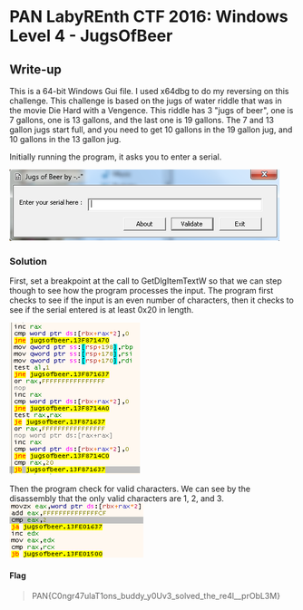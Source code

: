 # PAN LabyREnth CTF 2016: Windows Level 4 - JugsOfBeer

## Write-up
This is a 64-bit Windows Gui file. I used x64dbg to do my reversing on this challenge. This challenge is based on the jugs of
water riddle that was in the movie Die Hard with a Vengence. This riddle has 3 "jugs of beer", one is 7 gallons, one is 13 gallons,
and the last one is 19 gallons. The 7 and 13 gallon jugs start full, and you need to get 10 gallons in the 19 gallon jug, and 10 gallons in the 13 gallon jug.

Initially running the program, it asks you to enter a serial.

![Here](InitialRun.PNG)

### Solution

First, set a breakpoint at the call to GetDlgItemTextW so that we can step though to see how the program processes the input.
The program first checks to see if the input is an even number of characters, then it checks to see if the serial entered is at least 0x20 in length.

![Here](EvenNCount.PNG)

Then the program check for valid characters. We can see by the disassembly that the only valid characters are 1, 2, and 3.
![Here](ValidChars.PNG)



#### Flag
> PAN{C0ngr47ulaT1ons_buddy_y0Uv3_solved_the_re4l__prObL3M}
